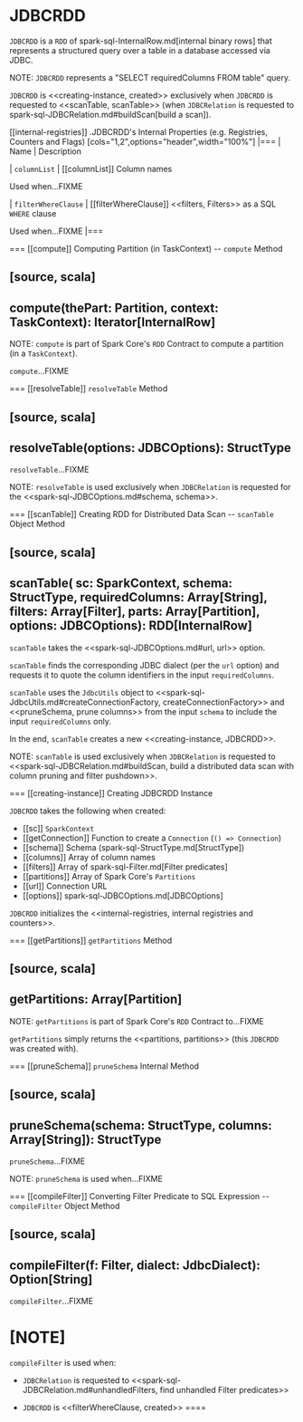 # JDBCRDD

`JDBCRDD` is a `RDD` of spark-sql-InternalRow.md[internal binary rows] that represents a structured query over a table in a database accessed via JDBC.

NOTE: `JDBCRDD` represents a "SELECT requiredColumns FROM table" query.

`JDBCRDD` is <<creating-instance, created>> exclusively when `JDBCRDD` is requested to <<scanTable, scanTable>> (when `JDBCRelation` is requested to spark-sql-JDBCRelation.md#buildScan[build a scan]).

[[internal-registries]]
.JDBCRDD's Internal Properties (e.g. Registries, Counters and Flags)
[cols="1,2",options="header",width="100%"]
|===
| Name
| Description

| `columnList`
| [[columnList]] Column names

Used when...FIXME

| `filterWhereClause`
| [[filterWhereClause]] <<filters, Filters>> as a SQL `WHERE` clause

Used when...FIXME
|===

=== [[compute]] Computing Partition (in TaskContext) -- `compute` Method

[source, scala]
----
compute(thePart: Partition, context: TaskContext): Iterator[InternalRow]
----

NOTE: `compute` is part of Spark Core's `RDD` Contract to compute a partition (in a `TaskContext`).

`compute`...FIXME

=== [[resolveTable]] `resolveTable` Method

[source, scala]
----
resolveTable(options: JDBCOptions): StructType
----

`resolveTable`...FIXME

NOTE: `resolveTable` is used exclusively when `JDBCRelation` is requested for the <<spark-sql-JDBCOptions.md#schema, schema>>.

=== [[scanTable]] Creating RDD for Distributed Data Scan -- `scanTable` Object Method

[source, scala]
----
scanTable(
  sc: SparkContext,
  schema: StructType,
  requiredColumns: Array[String],
  filters: Array[Filter],
  parts: Array[Partition],
  options: JDBCOptions): RDD[InternalRow]
----

`scanTable` takes the <<spark-sql-JDBCOptions.md#url, url>> option.

`scanTable` finds the corresponding JDBC dialect (per the `url` option) and requests it to quote the column identifiers in the input `requiredColumns`.

`scanTable` uses the `JdbcUtils` object to <<spark-sql-JdbcUtils.md#createConnectionFactory, createConnectionFactory>> and <<pruneSchema, prune columns>> from the input `schema` to include the input `requiredColumns` only.

In the end, `scanTable` creates a new <<creating-instance, JDBCRDD>>.

NOTE: `scanTable` is used exclusively when `JDBCRelation` is requested to <<spark-sql-JDBCRelation.md#buildScan, build a distributed data scan with column pruning and filter pushdown>>.

=== [[creating-instance]] Creating JDBCRDD Instance

`JDBCRDD` takes the following when created:

* [[sc]] `SparkContext`
* [[getConnection]] Function to create a `Connection` (`() => Connection`)
* [[schema]] Schema (spark-sql-StructType.md[StructType])
* [[columns]] Array of column names
* [[filters]] Array of spark-sql-Filter.md[Filter predicates]
* [[partitions]] Array of Spark Core's `Partitions`
* [[url]] Connection URL
* [[options]] spark-sql-JDBCOptions.md[JDBCOptions]

`JDBCRDD` initializes the <<internal-registries, internal registries and counters>>.

=== [[getPartitions]] `getPartitions` Method

[source, scala]
----
getPartitions: Array[Partition]
----

NOTE: `getPartitions` is part of Spark Core's `RDD` Contract to...FIXME

`getPartitions` simply returns the <<partitions, partitions>> (this `JDBCRDD` was created with).

=== [[pruneSchema]] `pruneSchema` Internal Method

[source, scala]
----
pruneSchema(schema: StructType, columns: Array[String]): StructType
----

`pruneSchema`...FIXME

NOTE: `pruneSchema` is used when...FIXME

=== [[compileFilter]] Converting Filter Predicate to SQL Expression -- `compileFilter` Object Method

[source, scala]
----
compileFilter(f: Filter, dialect: JdbcDialect): Option[String]
----

`compileFilter`...FIXME

[NOTE]
====
`compileFilter` is used when:

* `JDBCRelation` is requested to <<spark-sql-JDBCRelation.md#unhandledFilters, find unhandled Filter predicates>>

* `JDBCRDD` is <<filterWhereClause, created>>
====
